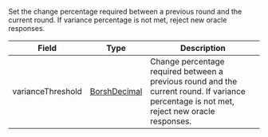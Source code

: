 Set the change percentage required between a previous round and the current round. If variance percentage is not met, reject new oracle responses.

| Field | Type | Description |
|--|--|--|
| varianceThreshold |  [BorshDecimal](/idl/types/BorshDecimal) | Change percentage required between a previous round and the current round. If variance percentage is not met, reject new oracle responses. |
